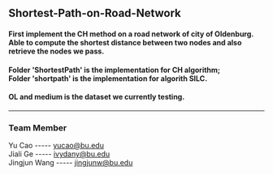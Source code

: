 ## Shortest-Path-on-Road-Network


#### First implement the CH method on a road network of city of Oldenburg. Able to compute the shortest distance between two nodes and also retrieve the nodes we pass.

#### Folder 'ShortestPath' is the implementation for CH algorithm;<br/> Folder 'shortpath' is the implementation for algorith SILC.
#### OL and medium is the dataset we currently testing. 

----------------------------------
### Team Member<br/>
Yu Cao -----       yucao@bu.edu<br/>
Jiali Ge -----     ivydany@bu.edu<br/>
Jingjun Wang -----    jingjunw@bu.edu<br/>

